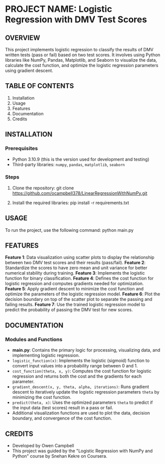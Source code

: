 # PROJECT NAME: Logistic Regression with DMV Test Scores

## OVERVIEW
This project implements logistic regression to classify the results of DMV written tests (pass or fail) based on two test scores. It involves using Python libraries like NumPy, Pandas, Matplotlib, and Seaborn to visualize the data, calculate the cost function, and optimize the logistic regression parameters using gradient descent.

## TABLE OF CONTENTS
1. Installation
2. Usage
3. Features
4. Documentation
5. Credits

## INSTALLATION 

### Prerequisites
- Python 3.10.9 (this is the version used for development and testing)
- Third-party libraries: `numpy`, `pandas`, `matplotlib`, `seaborn`

### Steps
1. Clone the repository:
    git clone https://github.com/ocampbell378/LinearRegressionWithNumPy.git

2. Install the required libraries:
    pip install -r requirements.txt

## USAGE
To run the project, use the following command:
    python main.py

## FEATURES
**Feature 1**: Data visualization using scatter plots to display the relationship between two DMV test scores and their results (pass/fail).
**Feature 2**: Standardize the scores to have zero mean and unit variance for better numerical stability during training.
**Feature 3**: Implements the logistic function for binary classification.
**Feature 4**: Defines the cost function for logistic regression and computes gradients needed for optimization.
**Feature 5**: Apply gradient descent to minimize the cost function and optimize the parameters of the logistic regression model.
**Feature 6**: Plot the decision boundary on top of the scatter plot to separate the passing and failing results.
**Feature 7**: Use the trained logistic regression model to predict the probability of passing the DMV test for new scores.

## DOCUMENTATION
### Modules and Functions
- **main.py**: Contains the primary logic for processing, visualizing data, and implementing logistic regression.
- `logistic_function(x)`: Implements the logistic (sigmoid) function to convert input values into a probability range between 0 and 1.
- `cost_function(theta, x, y)`: Computes the cost function for logistic regression and returns both the cost and the gradients for each parameter.
- `gradient_descent(x, y, theta, alpha, iterations)`: Runs gradient descent to iteratively update the logistic regression parameters `theta` by minimizing the cost function.
- `predict(theta, x)`: Uses the optimized parameters `theta` to predict if the input data (test scores) result in a pass or fail.
- Additional visualization functions are used to plot the data, decision boundary, and convergence of the cost function.

## CREDITS
- Developed by Owen Campbell
- This project was guided by the "Logistic Regression with NumPy and Python" course by Snehan Kekre on Coursera.
